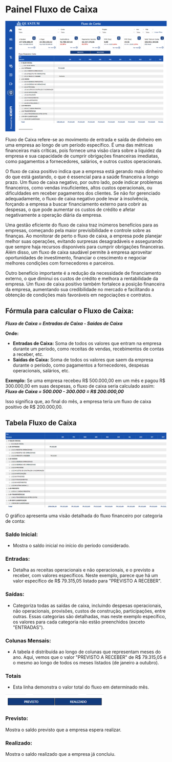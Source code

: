 # Painel Fluxo de Caixa

![Relatório "Fluxo de Caixa"](../../assets/cash_flow.png)

Fluxo de Caixa refere-se ao movimento de entrada e saída de dinheiro em uma empresa ao longo de um período específico. É uma das métricas financeiras mais críticas, pois fornece uma visão clara sobre a liquidez da empresa e sua capacidade de cumprir obrigações financeiras imediatas, como pagamentos a fornecedores, salários, e outros custos operacionais.

O fluxo de caixa positivo indica que a empresa está gerando mais dinheiro do que está gastando, o que é essencial para a saúde financeira a longo prazo. Um fluxo de caixa negativo, por outro lado, pode indicar problemas financeiros, como vendas insuficientes, altos custos operacionais, ou dificuldades em receber pagamentos dos clientes. Se não for gerenciado adequadamente, o fluxo de caixa negativo pode levar à insolvência, forçando a empresa a buscar financiamento externo para cobrir as despesas, o que pode aumentar os custos de crédito e afetar negativamente a operação diária da empresa.

Uma gestão eficiente do fluxo de caixa traz inúmeros benefícios para as empresas, começando pela maior previsibilidade e controle sobre as finanças. Ao monitorar de perto o fluxo de caixa, a empresa pode planejar melhor suas operações, evitando surpresas desagradáveis e assegurando que sempre haja recursos disponíveis para cumprir obrigações financeiras. Além disso, um fluxo de caixa saudável permite à empresa aproveitar oportunidades de investimento, financiar o crescimento e negociar melhores condições com fornecedores e parceiros.

Outro benefício importante é a redução da necessidade de financiamento externo, o que diminui os custos de crédito e melhora a rentabilidade da empresa. Um fluxo de caixa positivo também fortalece a posição financeira da empresa, aumentando sua credibilidade no mercado e facilitando a obtenção de condições mais favoráveis em negociações e contratos.

## **Fórmula para calcular o Fluxo de Caixa:**
**_Fluxo de Caixa = Entradas de Caixa - Saídas de Caixa_**

**Onde:**
- **Entradas de Caixa:** Soma de todos os valores que entram na empresa durante um período, como receitas de vendas, recebimentos de contas a receber, etc.
- **Saídas de Caixa:** Soma de todos os valores que saem da empresa durante o período, como pagamentos a fornecedores, despesas operacionais, salários, etc.

**Exemplo:**
Se uma empresa recebeu R$ 500.000,00 em um mês e pagou R$ 300.000,00 em suas despesas, o fluxo de caixa seria calculado assim:
**_Fluxo de Caixa = 500.000 - 300.000 = R$ 200.000,00_**

Isso significa que, ao final do mês, a empresa teria um fluxo de caixa positivo de R$ 200.000,00.

## Tabela Fluxo de Caixa
![Gráfico "Fluxo de Caixa"](../../assets/cash_flow_table.png)

O gráfico apresenta uma visão detalhada do fluxo financeiro por categoria de conta:

 ### Saldo Inicial:
- Mostra o saldo inicial no início do período considerado.

### Entradas:
- Detalha as receitas operacionais e não operacionais, e o previsto a receber, com valores específicos. Neste exemplo, parece que há um valor específico de R$ 79.315,05 listado para "PREVISTO A RECEBER".

### Saídas:
- Categoriza todas as saídas de caixa, incluindo despesas operacionais, não operacionais, provisões, custos de construção, participações, entre outras. Essas categorias são detalhadas, mas neste exemplo específico, os valores para cada categoria não estão preenchidos (exceto "ENTRADAS"). 

### Colunas Mensais:
- A tabela é distribuída ao longo de colunas que representam meses do ano. Aqui, vemos que o valor "PREVISTO A RECEBER" de R$ 79.315,05 é o mesmo ao longo de todos os meses listados (de janeiro a outubro).

### Totais
- Esta linha demonstra o valor total do fluxo em determinado mês.

![Filtros Previsto x Realizado "Fluxo de Caixa"](../../assets/filter_previst_realized.png)

### Previsto:
Mostra o saldo previsto que a empresa espera realizar.

### Realizado: 
Mostra o saldo realizado que a empresa já concluiu.
